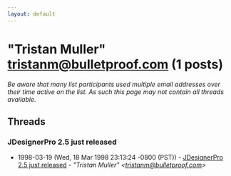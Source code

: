 ```yaml
---
layout: default
---
```


# "Tristan Muller" <tristanm@bulletproof.com> (1 posts)

_Be aware that many list participants used multiple email addresses over their time active on the list. As such this page may not contain all threads available._

## Threads

### JDesignerPro 2.5 just released
+ 1998-03-19 (Wed, 18 Mar 1998 23:13:24 -0800 (PST)) - [JDesignerPro 2.5 just released](/archive/1998/03/2ae8afe233558c8f3877594d51995395578bc81e2eac979b449771b000638408) - _"Tristan Muller" \<tristanm@bulletproof.com\>_

